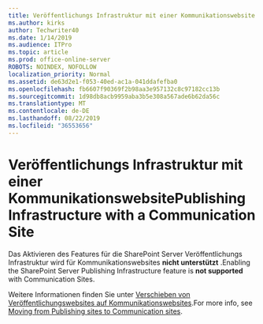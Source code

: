 ```yaml
---
title: Veröffentlichungs Infrastruktur mit einer Kommunikationswebsite
ms.author: kirks
author: Techwriter40
ms.date: 1/14/2019
ms.audience: ITPro
ms.topic: article
ms.prod: office-online-server
ROBOTS: NOINDEX, NOFOLLOW
localization_priority: Normal
ms.assetid: de63d2e1-f053-40ed-ac1a-041ddafefba0
ms.openlocfilehash: fb6607f90369f2b98aa3e957132c8c97182cc13b
ms.sourcegitcommit: 1d98db8acb9959aba3b5e308a567ade6b62da56c
ms.translationtype: MT
ms.contentlocale: de-DE
ms.lasthandoff: 08/22/2019
ms.locfileid: "36553656"
---
```

# <a name="publishing-infrastructure-with-a-communication-site"></a><span data-ttu-id="cc0cb-102">Veröffentlichungs Infrastruktur mit einer Kommunikationswebsite</span><span class="sxs-lookup"><span data-stu-id="cc0cb-102">Publishing Infrastructure with a Communication Site</span></span>


<span data-ttu-id="cc0cb-103">Das Aktivieren des Features für die SharePoint Server Veröffentlichungs Infrastruktur wird für Kommunikationswebsites **nicht unterstützt** .</span><span class="sxs-lookup"><span data-stu-id="cc0cb-103">Enabling the SharePoint Server Publishing Infrastructure feature is **not supported** with Communication Sites.</span></span> 
  
<span data-ttu-id="cc0cb-104">Weitere Informationen finden Sie unter [Verschieben von Veröffentlichungswebsites auf Kommunikationswebsites](https://docs.microsoft.com/sharepoint/publishing-sites-classic-to-modern-experience).</span><span class="sxs-lookup"><span data-stu-id="cc0cb-104">For more info, see [Moving from Publishing sites to Communication sites](https://docs.microsoft.com/sharepoint/publishing-sites-classic-to-modern-experience).</span></span> 
  

